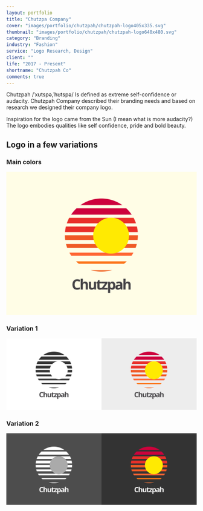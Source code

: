 ```yaml
---
layout: portfolio
title: "Chutzpa Company"
cover: "images/portfolio/chutzpah/chutzpah-logo405x335.svg"
thumbnail: "images/portfolio/chutzpah/chutzpah-logo640x480.svg"
category: "Branding"
industry: "Fashion"
service: "Logo Research, Design"
client: ""
life: "2017 - Present"
shortname: "Chutzpah Co"
comments: true
---
```


Chutzpah /ˈxʊtspə,ˈhʊtspə/ Is defined as extreme self-confidence or audacity. Chutzpah Company described their branding needs and based on research we designed their company logo.

Inspiration for the logo came from the Sun (I mean what is more audacity?) The logo embodies qualities like self confidence, pride and bold beauty.

Logo in a few variations
----------

### Main colors
![main logo](/images/portfolio/chutzpah/chutzpah-logo640x480.svg)
### Variation 1
![main logo v1](/images/portfolio/chutzpah/chutzpah-logo640x480-var1.svg)
### Variation 2
![main logo v2](/images/portfolio/chutzpah/chutzpah-logo640x480-var2.svg)
